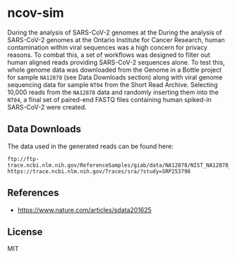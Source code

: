 # ncov-sim

During the analysis of SARS-CoV-2 genomes at the During the analysis of
SARS-CoV-2 genomes at the Ontario Institute for Cancer Research, human 
contamination within viral sequences was a high concern for
privacy reasons.  To combat this, a set of workflows was designed to filter
out human aligned reads providing SARS-CoV-2 sequences alone.  To test this,
whole genome data was downloaded from the Genome in a Bottle project for sample
`NA12878` (see Data Downloads section) along with viral genome sequencing data
for sample `NT04` from the Short Read Archive.  Selecting 10,000 reads from
the `NA12878` data and randomly inserting them into the `NT04`, a final set of
paired-end FASTQ files containing human spiked-in SARS-CoV-2 were created.

## Data Downloads
The data used in the generated reads can be found here:
```
ftp://ftp-trace.ncbi.nlm.nih.gov/ReferenceSamples/giab/data/NA12878/NIST_NA12878_HG001_HiSeq_300x/RMNISTHS_30xdownsample.bam
https://trace.ncbi.nlm.nih.gov/Traces/sra/?study=SRP253798
```

## References
* https://www.nature.com/articles/sdata201625


## License
MIT

